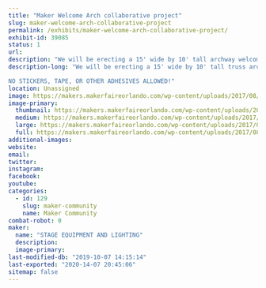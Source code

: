 ```yaml
---
title: "Maker Welcome Arch collaborative project"
slug: maker-welcome-arch-collaborative-project
permalink: /exhibits/maker-welcome-arch-collaborative-project/
exhibit-id: 39085
status: 1
url: 
description: "We will be erecting a 15' wide by 10' tall archway welcoming makers and attendees, we invite you to help make it pretty!"
description-long: "We will be erecting a 15' wide by 10' tall truss archway welcoming makers and attendees, we invite you to help make it pretty!  Bring your additions to the arch and attach them via cable ties so we have a beautiful maker made entrance way.

NO STICKERS, TAPE, OR OTHER ADHESIVES ALLOWED!"
location: Unassigned
image: https://makers.makerfaireorlando.com/wp-content/uploads/2017/08/Welcome_arch-1024x869.jpg
image-primary:
  thumbnail: https://makers.makerfaireorlando.com/wp-content/uploads/2017/08/Welcome_arch-150x150.jpg
  medium: https://makers.makerfaireorlando.com/wp-content/uploads/2017/08/Welcome_arch-300x255.jpg
  large: https://makers.makerfaireorlando.com/wp-content/uploads/2017/08/Welcome_arch-1024x869.jpg
  full: https://makers.makerfaireorlando.com/wp-content/uploads/2017/08/Welcome_arch.jpg
additional-images:
website: 
email: 
twitter: 
instagram: 
facebook: 
youtube: 
categories:
  - id: 129
    slug: maker-community
    name: Maker Community
combat-robot: 0
maker:
  name: "STAGE EQUIPMENT AND LIGHTING"
  description:
  image-primary: 
last-modified-db: "2019-10-07 14:15:14"
last-exported: "2020-14-07 20:45:06"
sitemap: false
---
```

